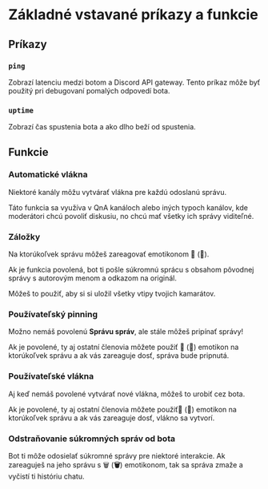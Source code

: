 # Základné vstavané príkazy a funkcie

## Príkazy

### `ping`

Zobrazí latenciu medzi botom a Discord API gateway.
Tento príkaz môže byť použitý pri debugovaní pomalých odpovedí bota.

### `uptime`

Zobrazí čas spustenia bota a ako dlho beží od spustenia.

## Funkcie

### Automatické vlákna

Niektoré kanály môžu vytvárať vlákna pre každú odoslanú správu.

Táto funkcia sa využíva v QnA kanáloch alebo iných typoch kanálov, kde moderátori chcú povoliť diskusiu, no chcú mať všetky ich správy viditeľné. 

### Záložky

Na ktorúkoľvek správu môžeš zareagovať emotikonom 🔖 (**:bookmark:**).

Ak je funkcia povolená, bot ti pošle súkromnú sprácu s obsahom pôvodnej správy s autorovým menom a odkazom na originál.

Môžeš to použiť, aby si si uložil všetky vtipy tvojich kamarátov.

### Používateľský pinning

Možno nemáš povolenú **Správu správ**, ale stále môžeš pripínať správy!

Ak je povolené, ty aj ostatní členovia môžete použiť 📌 (**:pushpin:**) emotikon na ktorúkoľvek správu a ak vás zareaguje dosť, správa bude pripnutá.

### Používateľské vlákna

Aj keď nemáš povolené vytvárať nové vlákna, môžeš to urobiť cez bota.

Ak je povolené, ty aj ostatní členovia môžete použiť🧵 (**:thread:**) emotikon na ktorúkoľvek správu a ak vás zareaguje dosť, vlákno sa vytvorí.

### Odstraňovanie súkromných správ od bota

Bot ti môže odosielať súkromné správy pre niektoré interakcie.
Ak zareaguješ na jeho správu s 🗑 (**:wastebasket:**) emotikonom, tak sa správa zmaže a vyčistí ti históriu chatu.
